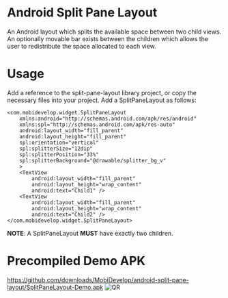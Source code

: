 Android Split Pane Layout
===========

An Android layout which splits the available space between two child views. An optionally movable bar exists between the children which allows the user to redistribute the space allocated to each view.

Usage
=====
Add a reference to the split-pane-layout library project, or copy the necessary files into your project. Add a SplitPaneLayout as follows:

    <com.mobidevelop.widget.SplitPaneLayout
        xmlns:android="http://schemas.android.com/apk/res/android"
        xmlns:spl="http://schemas.android.com/apk/res-auto"
        android:layout_width="fill_parent"
        android:layout_height="fill_parent"
        spl:orientation="vertical"
        spl:splitterSize="12dip"
        spl:splitterPosition="33%"
        spl:splitterBackground="@drawable/splitter_bg_v"
        >
        <TextView
            android:layout_width="fill_parent"
            android:layout_height="wrap_content"
            android:text="Child1" />
        <TextView
            android:layout_width="fill_parent"
            android:layout_height="wrap_content"
            android:text="Child2" />
    </com.mobidevelop.widget.SplitPaneLayout>

**NOTE**: A SplitPaneLayout **MUST** have exactly two children.  

Precompiled Demo APK
====================
<https://github.com/downloads/MobiDevelop/android-split-pane-layout/SplitPaneLayout-Demo.apk>
![QR](https://chart.googleapis.com/chart?cht=qr&chs=300x300&chl=https://github.com/downloads/MobiDevelop/android-split-pane-layout/SplitPaneLayout-Demo.apk)
